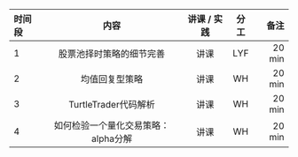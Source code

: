 

|时间段     |  内容    | 讲课 / 实践     |  分工  |备注       |
| :---     |   :----:    |   :----:    |    :----:    |       ---: |
|    1     |  股票池择时策略的细节完善 |  讲课   |    LYF     |   20 min     |
|    2     |   均值回复型策略     |  讲课   |    WH     |   20 min     |
|    3     |   TurtleTrader代码解析  |  讲课   |    WH     |   20 min     |
|    4     |  如何检验一个量化交易策略：alpha分解  |  讲课   |    WH     |   20 min     |

